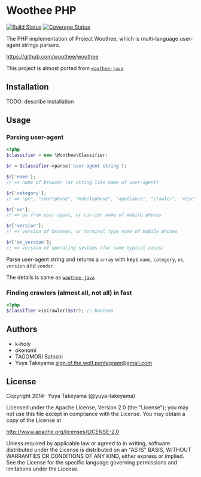 # Woothee PHP

[![Build Status](https://travis-ci.org/woothee/woothee-php.svg?branch=master)](https://travis-ci.org/woothee/woothee-php)
[![Coverage Status](https://coveralls.io/repos/woothee/woothee-php/badge.png?branch=coveralls)](https://coveralls.io/r/woothee/woothee-php?branch=coveralls)

The PHP implementation of Project Woothee, which is multi-language user-agent strings parsers.

https://github.com/woothee/woothee

This project is almost ported from [`woothee-java`](https://github.com/woothee/woothee-java)

## Installation

TODO: describe installation

## Usage

### Parsing user-agent

```php
<?php
$classifier = new \Woothee\Classifier;

$r = $classifier->parse('user agent string');

$r['name'];
// => name of browser (or string like name of user-agent)

$r['category'];
// => "pc", "smartphone", "mobilephone", "appliance", "crawler", "misc", "unknown"

$r['os'];
// => os from user-agent, or carrier name of mobile phones

$r['version'];
// => version of browser, or terminal type name of mobile phones

$r['os_version'];
// => version of operating systems (for some typical cases)
```

Parse user-agent string and returns a `array` with keys `name`, `category`, `os`, `version` and `vendor`.

The details is same as [`woothee-java`](https://github.com/woothee/woothee-java)

### Finding crawlers (almost all, not all) in fast

```php
<?php
$classifier->isCrawler($str); // boolean
```

## Authors

* k-holy
* okonomi
* TAGOMORI Satoshi
* Yuya Takeyama <sign.of.the.wolf.pentagram@gmail.com>

## License

Copyright 2014- Yuya Takeyama (@yuya-takeyama)

Licensed under the Apache License, Version 2.0 (the "License");
you may not use this file except in compliance with the License.
You may obtain a copy of the License at

   http://www.apache.org/licenses/LICENSE-2.0

Unless required by applicable law or agreed to in writing, software
distributed under the License is distributed on an "AS IS" BASIS,
WITHOUT WARRANTIES OR CONDITIONS OF ANY KIND, either express or implied.
See the License for the specific language governing permissions and
limitations under the License.
